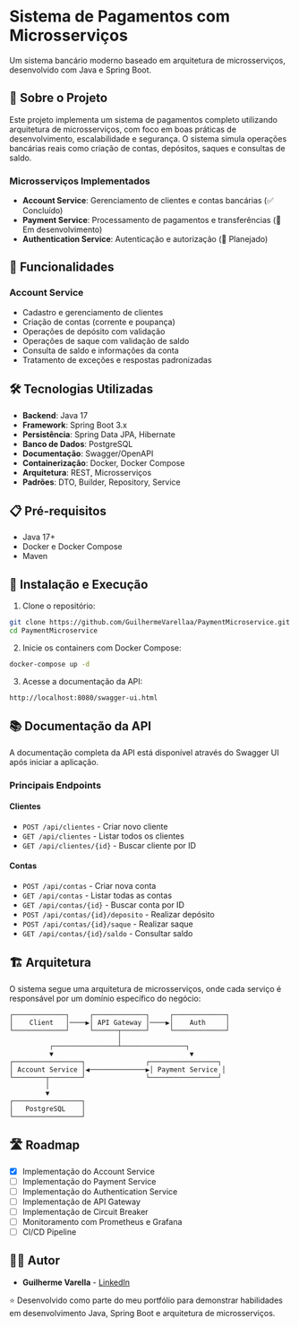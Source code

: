 # Sistema de Pagamentos com Microsserviços

Um sistema bancário moderno baseado em arquitetura de microsserviços, desenvolvido com Java e Spring Boot.

## 🏦 Sobre o Projeto

Este projeto implementa um sistema de pagamentos completo utilizando arquitetura de microsserviços, com foco em boas práticas de desenvolvimento, escalabilidade e segurança. O sistema simula operações bancárias reais como criação de contas, depósitos, saques e consultas de saldo.

### Microsserviços Implementados

- **Account Service**: Gerenciamento de clientes e contas bancárias (✅ Concluído)
- **Payment Service**: Processamento de pagamentos e transferências (🔄 Em desenvolvimento)
- **Authentication Service**: Autenticação e autorização (📅 Planejado)

## 🚀 Funcionalidades

### Account Service

- Cadastro e gerenciamento de clientes
- Criação de contas (corrente e poupança)
- Operações de depósito com validação
- Operações de saque com validação de saldo
- Consulta de saldo e informações da conta
- Tratamento de exceções e respostas padronizadas

## 🛠️ Tecnologias Utilizadas

- **Backend**: Java 17
- **Framework**: Spring Boot 3.x
- **Persistência**: Spring Data JPA, Hibernate
- **Banco de Dados**: PostgreSQL
- **Documentação**: Swagger/OpenAPI
- **Containerização**: Docker, Docker Compose
- **Arquitetura**: REST, Microsserviços
- **Padrões**: DTO, Builder, Repository, Service

## 📋 Pré-requisitos

- Java 17+
- Docker e Docker Compose
- Maven

## 🔧 Instalação e Execução

1. Clone o repositório:
```bash
git clone https://github.com/GuilhermeVarellaa/PaymentMicroservice.git
cd PaymentMicroservice
```

2. Inicie os containers com Docker Compose:
```bash
docker-compose up -d
```

3. Acesse a documentação da API:
```
http://localhost:8080/swagger-ui.html
```

## 📚 Documentação da API

A documentação completa da API está disponível através do Swagger UI após iniciar a aplicação.

### Principais Endpoints

#### Clientes
- `POST /api/clientes` - Criar novo cliente
- `GET /api/clientes` - Listar todos os clientes
- `GET /api/clientes/{id}` - Buscar cliente por ID

#### Contas
- `POST /api/contas` - Criar nova conta
- `GET /api/contas` - Listar todas as contas
- `GET /api/contas/{id}` - Buscar conta por ID
- `POST /api/contas/{id}/deposito` - Realizar depósito
- `POST /api/contas/{id}/saque` - Realizar saque
- `GET /api/contas/{id}/saldo` - Consultar saldo

## 🏗️ Arquitetura

O sistema segue uma arquitetura de microsserviços, onde cada serviço é responsável por um domínio específico do negócio:

```
┌─────────────┐     ┌─────────────┐     ┌─────────────┐
│    Client   │────▶│ API Gateway │────▶│    Auth     │
└─────────────┘     └──────┬──────┘     └─────────────┘
                           │
          ┌────────────────┴────────────────┐
          ▼                                  ▼
┌─────────────────┐               ┌─────────────────┐
│ Account Service │◀──────────────▶│ Payment Service │
└────────┬────────┘               └─────────────────┘
         │
         ▼
┌─────────────────┐
│   PostgreSQL    │
└─────────────────┘
```


## 🛣️ Roadmap

- [x] Implementação do Account Service
- [ ] Implementação do Payment Service
- [ ] Implementação do Authentication Service
- [ ] Implementação de API Gateway
- [ ] Implementação de Circuit Breaker
- [ ] Monitoramento com Prometheus e Grafana
- [ ] CI/CD Pipeline

## 👨‍💻 Autor

- **Guilherme Varella** - [LinkedIn](https://www.linkedin.com/in/guilhermervarella/)


⭐️ Desenvolvido como parte do meu portfólio para demonstrar habilidades em desenvolvimento Java, Spring Boot e arquitetura de microsserviços.
